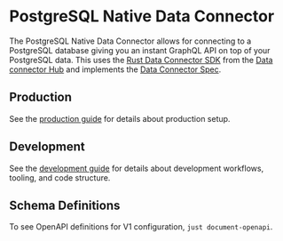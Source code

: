 # PostgreSQL Native Data Connector

The PostgreSQL Native Data Connector allows for connecting to a PostgreSQL database giving you an instant GraphQL API on top of your PostgreSQL data.
This uses the [Rust Data Connector SDK](https://github.com/hasura/ndc-hub#rusk-sdk) from the [Data connector Hub](https://github.com/hasura/ndc-hub) and implements the [Data Connector Spec](https://github.com/hasura/ndc-spec).

## Production

See the [production guide](./docs/production.md) for details about production setup.

## Development

See the [development guide](./docs/development.md) for details about development workflows, tooling, and code structure.

## Schema Definitions

To see OpenAPI definitions for V1 configuration, `just document-openapi`.
